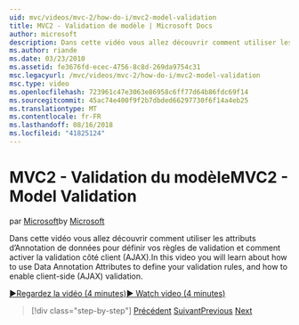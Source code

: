 ```yaml
---
uid: mvc/videos/mvc-2/how-do-i/mvc2-model-validation
title: MVC2 - Validation de modèle | Microsoft Docs
author: microsoft
description: Dans cette vidéo vous allez découvrir comment utiliser les attributs d’Annotation de données pour définir vos règles de validation et comment activer la validation côté client (AJAX).
ms.author: riande
ms.date: 03/23/2010
ms.assetid: fe3676fd-ecec-4756-8c8d-269da9754c31
msc.legacyurl: /mvc/videos/mvc-2/how-do-i/mvc2-model-validation
msc.type: video
ms.openlocfilehash: 723961c47e3063e86958c6ff77d64b86fdc69f14
ms.sourcegitcommit: 45ac74e400f9f2b7dbded66297730f6f14a4eb25
ms.translationtype: MT
ms.contentlocale: fr-FR
ms.lasthandoff: 08/16/2018
ms.locfileid: "41825124"
---
```

<a name="mvc2---model-validation"></a><span data-ttu-id="0f8cd-103">MVC2 - Validation du modèle</span><span class="sxs-lookup"><span data-stu-id="0f8cd-103">MVC2 - Model Validation</span></span>
====================
<span data-ttu-id="0f8cd-104">par [Microsoft](https://github.com/microsoft)</span><span class="sxs-lookup"><span data-stu-id="0f8cd-104">by [Microsoft](https://github.com/microsoft)</span></span>

<span data-ttu-id="0f8cd-105">Dans cette vidéo vous allez découvrir comment utiliser les attributs d’Annotation de données pour définir vos règles de validation et comment activer la validation côté client (AJAX).</span><span class="sxs-lookup"><span data-stu-id="0f8cd-105">In this video you will learn about how to use Data Annotation Attributes to define your validation rules, and how to enable client-side (AJAX) validation.</span></span>

[<span data-ttu-id="0f8cd-106">&#9654;Regardez la vidéo (4 minutes)</span><span class="sxs-lookup"><span data-stu-id="0f8cd-106">&#9654; Watch video (4 minutes)</span></span>](https://channel9.msdn.com/Blogs/ASP-NET-Site-Videos/mvc2-model-validation)

> [!div class="step-by-step"]
> <span data-ttu-id="0f8cd-107">[Précédent](mvc2-stronglytyped-helpers.md)
> [Suivant](mvc2-template-customization.md)</span><span class="sxs-lookup"><span data-stu-id="0f8cd-107">[Previous](mvc2-stronglytyped-helpers.md)
[Next](mvc2-template-customization.md)</span></span>
